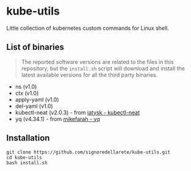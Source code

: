 # kube-utils
Little collection of kubernetes custom commands for Linux shell.

## List of binaries
> The reported software versions are related to the files in this repository, but the `install.sh` script will download and install the latest available versions for all the third party binaries.

- ns (v1.0)
- ctx (v1.0)
- apply-yaml (v1.0)
- del-yaml (v1.0)
- kubectl-neat (v2.0.3) - from [iatysk - kubectl-neat](https://github.com/itaysk/kubectl-neat)
- yq (v4.34.1) - from [mikefarah - yq](https://github.com/mikefarah/yq)

## Installation

```
git clone https://github.com/signoredellarete/kube-utils.git
cd kube-utils
bash install.sh
```

